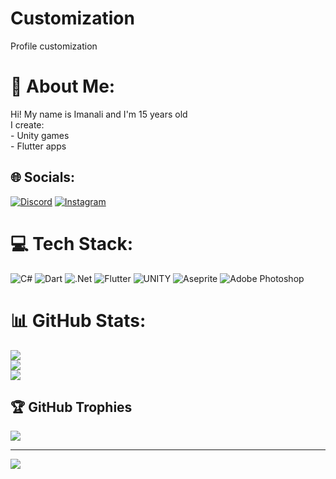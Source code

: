 # Customization
Profile customization
# 💫 About Me:
Hi! My name is Imanali and I'm 15 years old<br>I create:<br>- Unity games<br>- Flutter apps


## 🌐 Socials:
[![Discord](https://img.shields.io/badge/Discord-%237289DA.svg?logo=discord&logoColor=white)](https://discord.gg/#5120) [![Instagram](https://img.shields.io/badge/Instagram-%23E4405F.svg?logo=Instagram&logoColor=white)](https://instagram.com/imanalikoksal) 

# 💻 Tech Stack:
![C#](https://img.shields.io/badge/c%23-%23239120.svg?style=for-the-badge&logo=c-sharp&logoColor=white) ![Dart](https://img.shields.io/badge/dart-%230175C2.svg?style=for-the-badge&logo=dart&logoColor=white) ![.Net](https://img.shields.io/badge/.NET-5C2D91?style=for-the-badge&logo=.net&logoColor=white) ![Flutter](https://img.shields.io/badge/Flutter-%2302569B.svg?style=for-the-badge&logo=Flutter&logoColor=white) ![UNITY](https://img.shields.io/badge/Unity-%2320232a.svg?style=for-the-badge&logo=unity&logoColor=white) ![Aseprite](https://img.shields.io/badge/Aseprite-FFFFFF?style=for-the-badge&logo=Aseprite&logoColor=#7D929E) ![Adobe Photoshop](https://img.shields.io/badge/adobephotoshop-%2331A8FF.svg?style=for-the-badge&logo=adobephotoshop&logoColor=white)
# 📊 GitHub Stats:
![](https://github-readme-stats.vercel.app/api?username=HMM76&theme=dark&hide_border=false&include_all_commits=false&count_private=false)<br/>
![](https://github-readme-streak-stats.herokuapp.com/?user=HMM76&theme=dark&hide_border=false)<br/>
![](https://github-readme-stats.vercel.app/api/top-langs/?username=HMM76&theme=dark&hide_border=false&include_all_commits=false&count_private=false&layout=compact)

## 🏆 GitHub Trophies
![](https://github-profile-trophy.vercel.app/?username=HMM76&theme=radical&no-frame=false&no-bg=true&margin-w=4)

---
[![](https://visitcount.itsvg.in/api?id=HMM76&icon=0&color=0)](https://visitcount.itsvg.in)

<!-- Proudly created with GPRM ( https://gprm.itsvg.in ) -->
